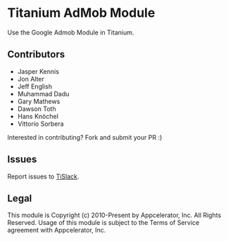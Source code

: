Titanium AdMob Module
============

Use the Google Admob Module in Titanium.

## Contributors

* Jasper Kennis
* Jon Alter
* Jeff English
* Muhammad Dadu
* Gary Mathews
* Dawson Toth
* Hans Knöchel
* Vittorio Sorbera

Interested in contributing? Fork and submit your PR :)

## Issues

Report issues to [TiSlack](https://slack.tidev.io/).

## Legal

This module is Copyright (c) 2010-Present by Appcelerator, Inc. All Rights Reserved. Usage of this module is subject to 
the Terms of Service agreement with Appcelerator, Inc.  
